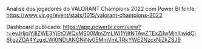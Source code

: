 Análise dos jogadores do VALORANT Champions 2022 com Power BI 
fonte: https://www.vlr.gg/event/stats/1015/valorant-champions-2022

Dashboard publicado: https://app.powerbi.com/view?r=eyJrIjoiYjllZWE3YjEtOWQxMS00MmZmLWI1YjItNTAwZTExZjIwMjhlIiwidCI6IjgzZDA4YzgxLWI0NDUtNGNiNy05MmVmLTRkYWE2NzcxNjZkZSJ9
